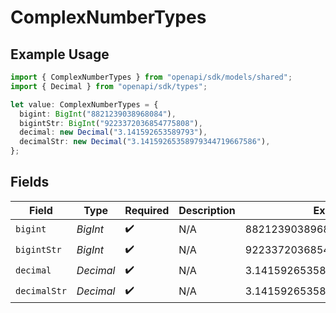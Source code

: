 # ComplexNumberTypes

## Example Usage

```typescript
import { ComplexNumberTypes } from "openapi/sdk/models/shared";
import { Decimal } from "openapi/sdk/types";

let value: ComplexNumberTypes = {
  bigint: BigInt("8821239038968084"),
  bigintStr: BigInt("9223372036854775808"),
  decimal: new Decimal("3.141592653589793"),
  decimalStr: new Decimal("3.14159265358979344719667586"),
};
```

## Fields

| Field                        | Type                         | Required                     | Description                  | Example                      |
| ---------------------------- | ---------------------------- | ---------------------------- | ---------------------------- | ---------------------------- |
| `bigint`                     | *BigInt*                     | :heavy_check_mark:           | N/A                          | 8821239038968084             |
| `bigintStr`                  | *BigInt*                     | :heavy_check_mark:           | N/A                          | 9223372036854775808          |
| `decimal`                    | *Decimal*                    | :heavy_check_mark:           | N/A                          | 3.141592653589793            |
| `decimalStr`                 | *Decimal*                    | :heavy_check_mark:           | N/A                          | 3.14159265358979344719667586 |